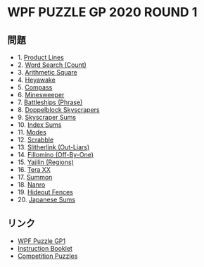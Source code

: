 # WPF PUZZLE GP 2020 ROUND 1

## 問題
- 1\. [Product Lines](../puzzle/productlines.md)
- 2\. [Word Search (Count)](../puzzle/wordsearch-count.md)
- 3\. [Arithmetic Square](../puzzle/arithmeticsquare.md)
- 4\. [Heyawake](../puzzle/heyawake.md)
- 5\. [Compass](../puzzle/compass.md)
- 6\. [Minesweeper](../puzzle/minesweeper.md)
- 7\. [Battleships (Phrase)](../puzzle/battleships-phrase.md)
- 8\. [Doppelblock Skyscrapers](../puzzle/doppelblock-skyscrapers.md)
- 9\. [Skyscraper Sums](../puzzle/skyscraper-sums.md)
- 10\. [Index Sums](../puzzle/indexsums.md)
- 11\. [Modes](../puzzle/modes.md)
- 12\. [Scrabble](../puzzle/scrabble.md)
- 13\. [Slitherlink (Out-Liars)](../puzzle/slitherlink-outliars.md)
- 14\. [Fillomino (Off-By-One)](../puzzle/fillomino-offbyone.md)
- 15\. [Yajilin (Regions)](../puzzle/yajilin-regions.md)
- 16\. [Tera XX](../puzzle/teraxx.md)
- 17\. [Summon](../puzzle/summon.md)
- 18\. [Nanro](../puzzle/nanro.md)
- 19\. [Hideout Fences](../puzzle/hideout-fences.md)
- 20\. [Japanese Sums](../puzzle/japanesesums.md)

## リンク
- [WPF Puzzle GP1](https://gp.worldpuzzle.org/content/wpf-puzzle-gp1-5)
- [Instruction Booklet](https://gp.worldpuzzle.org/content/instruction-booklet-98)
- [Competition Puzzles](https://gp.worldpuzzle.org/content/competition-puzzles-63)
